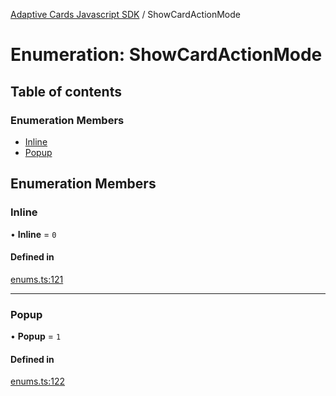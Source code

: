 [Adaptive Cards Javascript SDK](../README.md) / ShowCardActionMode

# Enumeration: ShowCardActionMode

## Table of contents

### Enumeration Members

- [Inline](ShowCardActionMode.md#inline)
- [Popup](ShowCardActionMode.md#popup)

## Enumeration Members

### Inline

• **Inline** = ``0``

#### Defined in

[enums.ts:121](https://github.com/asseco-see/AdaptiveCards/blob/1f0afdc45/source/nodejs/adaptivecards/src/enums.ts#L121)

___

### Popup

• **Popup** = ``1``

#### Defined in

[enums.ts:122](https://github.com/asseco-see/AdaptiveCards/blob/1f0afdc45/source/nodejs/adaptivecards/src/enums.ts#L122)
